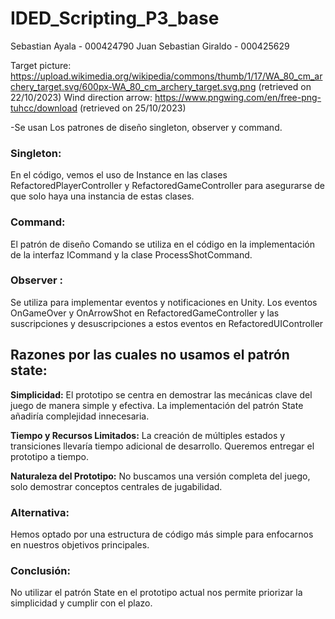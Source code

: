 # IDED_Scripting_P3_base

Sebastian Ayala - 000424790
Juan Sebastian Giraldo - 000425629

Target picture: https://upload.wikimedia.org/wikipedia/commons/thumb/1/17/WA_80_cm_archery_target.svg/600px-WA_80_cm_archery_target.svg.png (retrieved on 22/10/2023)
Wind direction arrow: https://www.pngwing.com/en/free-png-tuhcc/download (retrieved on 25/10/2023)

-Se usan Los patrones de diseño singleton, observer y command.

### Singleton: 
En el código, vemos el uso de Instance en las clases RefactoredPlayerController y RefactoredGameController para asegurarse de que solo haya una instancia de estas clases.

### Command: 
El patrón de diseño Comando se utiliza en el código en la implementación de la interfaz ICommand y la clase ProcessShotCommand. 

### Observer :
Se utiliza para implementar eventos y notificaciones en Unity. Los eventos OnGameOver y OnArrowShot en RefactoredGameController y las suscripciones y desuscripciones a estos eventos en RefactoredUIController 

## Razones por las cuales no usamos el patrón state:

**Simplicidad:**  El prototipo se centra en demostrar las mecánicas clave del juego de manera simple y efectiva. La implementación del patrón State añadiría complejidad innecesaria.

**Tiempo y Recursos Limitados:** La creación de múltiples estados y transiciones llevaría tiempo adicional de desarrollo. Queremos entregar el prototipo a tiempo.

**Naturaleza del Prototipo:** No buscamos una versión completa del juego, solo demostrar conceptos centrales de jugabilidad.

### Alternativa:
Hemos optado por una estructura de código más simple para enfocarnos en nuestros objetivos principales.

### Conclusión:
No utilizar el patrón State en el prototipo actual nos permite priorizar la simplicidad y cumplir con el plazo. 
